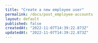 ```yaml
---
title: "Create a new employee user"
permalink: /docs/post_employee-accounts
layout: default
published: false
createdAt: "2022-11-07T14:39:22.873Z"
updatedAt: "2022-11-07T14:39:22.873Z"
---
```

